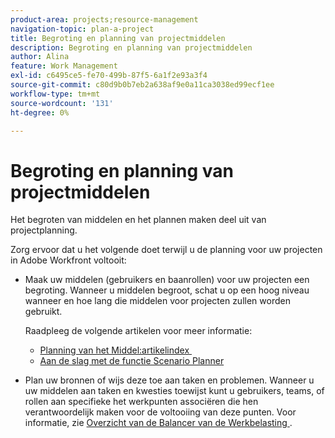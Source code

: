 ```yaml
---
product-area: projects;resource-management
navigation-topic: plan-a-project
title: Begroting en planning van projectmiddelen
description: Begroting en planning van projectmiddelen
author: Alina
feature: Work Management
exl-id: c6495ce5-fe70-499b-87f5-6a1f2e93a3f4
source-git-commit: c80d9b0b7eb2a638af9e0a11ca3038ed99ecf1ee
workflow-type: tm+mt
source-wordcount: '131'
ht-degree: 0%

---
```


# Begroting en planning van projectmiddelen

<!--
<p data-mc-conditions="QuicksilverOrClassic.Draft mode">(NOTE: this article is only valuable for searching. All the information resides in other articles.)</p>
-->

Het begroten van middelen en het plannen maken deel uit van projectplanning.

Zorg ervoor dat u het volgende doet terwijl u de planning voor uw projecten in Adobe Workfront voltooit:

* Maak uw middelen (gebruikers en baanrollen) voor uw projecten een begroting. Wanneer u middelen begroot, schat u op een hoog niveau wanneer en hoe lang die middelen voor projecten zullen worden gebruikt.

  Raadpleeg de volgende artikelen voor meer informatie:

   * [&#x200B; Planning van het Middel:artikelindex &#x200B;](../../../resource-mgmt/resource-planning/resource-planning-overview.md)
   * [Aan de slag met de functie Scenario Planner](../../../scenario-planner/get-started-with-scenario-planning.md)

* Plan uw bronnen of wijs deze toe aan taken en problemen. Wanneer u uw middelen aan taken en kwesties toewijst kunt u gebruikers, teams, of rollen aan specifieke het werkpunten associëren die hen verantwoordelijk maken voor de voltooiing van deze punten. Voor informatie, zie [&#x200B; Overzicht van de Balancer van de Werkbelasting &#x200B;](../../../resource-mgmt/workload-balancer/overview-workload-balancer.md).
